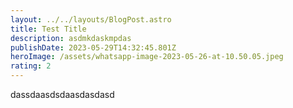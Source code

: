 ```yaml
---
layout: ../../layouts/BlogPost.astro
title: Test Title
description: asdmkdaskmpdas
publishDate: 2023-05-29T14:32:45.801Z
heroImage: /assets/whatsapp-image-2023-05-26-at-10.50.05.jpeg
rating: 2
---
```

d﻿assdaasdsdaasdasdasd